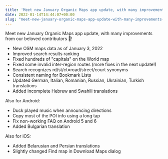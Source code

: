 ```yaml
---
title: 'Meet new January Organic Maps app update, with many improvements from our beloved contributors 🙏!'
date: 2022-01-14T14:44:07+00:00
slug: "meet-new-january-organic-maps-app-update-with-many-improvements-from-our-beloved-contributors"
---
```


Meet new January Organic Maps app update, with many improvements from our beloved contributors 🙏!  
  
* New OSM maps data as of January 3, 2022  
* Improved search results ranking  
* Fixed hundreds of "capitals" on the World map  
* Fixed some invalid inter-region routes (more fixes in the next update!)  
* Search recognizes rd/st/ct=road/street/court synonyms  
* Consistent naming for Bookmark Lists  
* Updated German, Italian, Romanian, Russian, Ukrainian, Turkish translations  
* Added incomplete Hebrew and Swahili translations  
  
Also for Android:  
* Duck played music when announcing directions  
* Copy most of the POI info using a long tap  
* Fix non-working FAQ on Android 5 and 6  
* Added Bulgarian translation  
  
Also for iOS:  
* Added Belarusian and Persian translations  
* Slightly changed Find map in Download Maps dialog